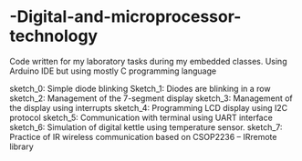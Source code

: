 # -Digital-and-microprocessor-technology
Code written for my laboratory tasks during my embedded classes.
Using Arduino IDE but using mostly C programming language

sketch_0: Simple diode blinking
Sketch_1: Diodes are blinking in a row
sketch_2: Management of the 7-segment display
sketch_3: Management of the display using interrupts
sketch_4: Programming LCD display using I2C protocol
sketch_5: Communication with terminal using UART interface
sketch_6: Simulation of digital kettle using temperature sensor.
sketch_7: Practice of IR wireless communication based on CSOP2236 – IRremote library
